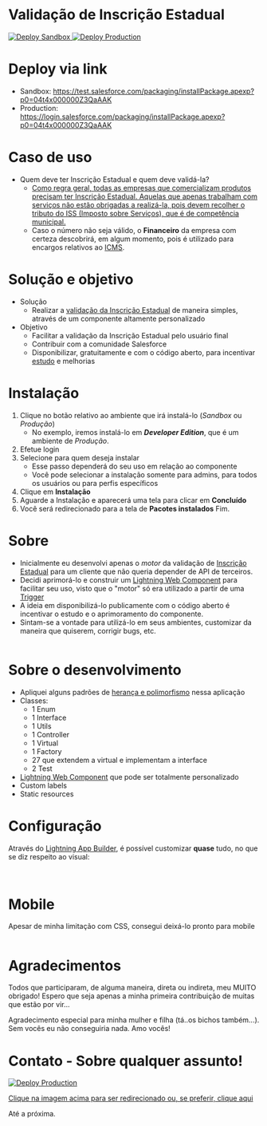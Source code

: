 Validação de Inscrição Estadual
==

<a href="https://test.salesforce.com/packaging/installPackage.apexp?p0=04t4x000000Z3QaAAK">
  <img alt="Deploy Sandbox"
       src="./images/deploysandbox.jpg">
</a>

<a href="https://login.salesforce.com/packaging/installPackage.apexp?p0=04t4x000000Z3QaAAK">
  <img alt="Deploy Production"
       src="./images/deployproduction.jpg"/>
</a>

Deploy via link
==
 - Sandbox: https://test.salesforce.com/packaging/installPackage.apexp?p0=04t4x000000Z3QaAAK
 - Production: https://login.salesforce.com/packaging/installPackage.apexp?p0=04t4x000000Z3QaAAK

Caso de uso
==
- Quem deve ter Inscrição Estadual e quem deve validá-la?
  - [Como regra geral, todas as empresas que comercializam produtos precisam ter Inscrição Estadual. Aquelas que apenas trabalham com serviços não estão obrigadas a realizá-la, pois devem recolher o tributo do ISS (Imposto sobre Serviços), que é de competência municipal.](https://quickbooks.intuit.com/br/blog/documentacao/inscricao-estadual-empresa/#:~:text=Quem%20deve%20ter%20Inscri%C3%A7%C3%A3o%20Estadual%3F,que%20%C3%A9%20de%20compet%C3%AAncia%20municipal.)
  - Caso o número não seja válido, o **Financeiro** da empresa com certeza descobrirá, em algum momento, pois é utilizado para encargos relativos ao [ICMS](https://www.qipu.com.br/dicionario/inscricao-estadual/#:~:text=A%20Inscri%C3%A7%C3%A3o%20Estadual%20%C3%A9%20um,que%20tenham%20repasse%20de%20mercadorias.).


Solução e objetivo
==
- Solução
  - Realizar a [validação da Inscrição Estadual](http://www.sintegra.gov.br/insc_est.html) de maneira simples, através de um componente altamente personalizado
- Objetivo  
  - Facilitar a validação da Inscrição Estadual pelo usuário final
  - Contribuir com a comunidade Salesforce
  - Disponibilizar, gratuitamente e com o código aberto, para incentivar [estudo](https://trailhead.salesforce.com/) e melhorias



Instalação
==
1) Clique no botão relativo ao ambiente que irá instalá-lo (*Sandbox* ou *Produção*)
	- No exemplo, iremos instalá-lo em ***Developer Edition***, que é um ambiente de *Produção*.
2) Efetue login
3) Selecione para quem deseja instalar
	- Esse passo dependerá do seu uso em relação ao componente
	- Você pode selecionar a instalação somente para admins, para todos os usuários ou para perfis específicos
4) Clique em **Instalação**
5) Aguarde a Instalação e aparecerá uma tela para clicar em **Concluído**
6) Você será redirecionado para a tela de **Pacotes instalados**
Fim.
	

Sobre
==

- Inicialmente eu desenvolvi apenas o *motor* da validação de [Inscrição Estadual](http://www.sintegra.gov.br/insc_est.html) para um cliente que não queria depender de API de terceiros.
- Decidi aprimorá-lo e construir um [Lightning Web Component](https://trailhead.salesforce.com/pt-BR/content/learn/modules/lightning-web-components-basics) para facilitar seu uso, visto que o "motor" só era utilizado a partir de uma [Trigger](https://trailhead.salesforce.com/pt-BR/content/learn/modules/apex_triggers/apex_triggers_intro)
- A ideia em disponibilizá-lo publicamente com o código aberto é incentivar o estudo e o aprimoramento do componente.
- Sintam-se a vontade para utilizá-lo em seus ambientes, customizar da maneira que quiserem, corrigir bugs, etc.

<img alt="" src="./images/exemploValido.gif"/>

Sobre o desenvolvimento
==

- Apliquei alguns padrões de [herança e polimorfismo](https://developer.salesforce.com/docs/atlas.en-us.apexcode.meta/apexcode/apex_classes_example.htm) nessa aplicação
- Classes:
  - 1 Enum
  - 1 Interface
  - 1 Utils
  - 1 Controller
  - 1 Virtual
  - 1 Factory
  - 27 que extendem a virtual e implementam a interface
  - 2 Test
- [Lightning Web Component](https://trailhead.salesforce.com/pt-BR/content/learn/modules/lightning-web-components-basics) que pode ser totalmente personalizado
- Custom labels
- Static resources

Configuração
==

Através do [Lightning App Builder](https://help.salesforce.com/articleView?id=lightning_app_builder_customize_lex_pages.htm&type=5), é possível customizar **quase** tudo, no que se diz respeito ao visual:

<img alt="" src="./images/appBuilder.gif"/>

<img alt="" src="./images/configuracaoApp1.jpg"/>

<img alt="" src="./images/configuracaoApp2.jpg"/>

Mobile
==

Apesar de minha limitação com CSS, consegui deixá-lo pronto para mobile

<img alt="" src="./images/telaMobile.jpg"/>

Agradecimentos
==

Todos que participaram, de alguma maneira, direta ou indireta, meu MUITO obrigado!
Espero que seja apenas a minha primeira contribuição de muitas que estão por vir...

Agradecimento especial para minha mulher e filha (tá..os bichos também...). 
Sem vocês eu não conseguiria nada. Amo vocês!

Contato - Sobre qualquer assunto!
==
<a href="https://www.linkedin.com/in/renato-de-vico/">
  <img alt="Deploy Production"
       src="./images/linkedinLogo.png"/>	  
</a>

[Clique na imagem acima para ser redirecionado ou, se preferir, clique aqui](https://www.linkedin.com/in/renato-de-vico/)



Até a próxima.




